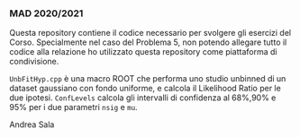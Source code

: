 ### MAD 2020/2021

Questa repository contiene il codice necessario per svolgere gli esercizi del Corso. Specialmente nel caso del Problema 5, non potendo allegare tutto il codice alla relazione ho utilizzato questa repository come piattaforma di condivisione.

`UnbFitHyp.cpp` è una macro ROOT che performa uno studio unbinned di un dataset gaussiano con fondo uniforme, e calcola il Likelihood Ratio per le due ipotesi.
`ConfLevels` calcola gli intervalli di confidenza al 68%,90% e 95% per i due parametri `nsig` e `mu`.

Andrea Sala
